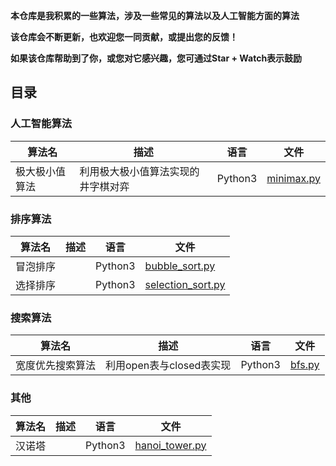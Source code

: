 **本仓库是我积累的一些算法，涉及一些常见的算法以及人工智能方面的算法**

**该仓库会不断更新，也欢迎您一同贡献，或提出您的反馈！**

**如果该仓库帮助到了你，或您对它感兴趣，您可通过Star + Watch表示鼓励**



## 目录

### 人工智能算法

| 算法名         | 描述                               | 语言    | 文件                                                         |
| -------------- | ---------------------------------- | ------- | ------------------------------------------------------------ |
| 极大极小值算法 | 利用极大极小值算法实现的井字棋对弈 | Python3 | [minimax.py](https://github.com/yub1ng/Algorithm/blob/master/ai/minimax.py) |

### 排序算法

| 算法名   | 描述 | 语言    | 文件                                                         |
| -------- | ---- | ------- | ------------------------------------------------------------ |
| 冒泡排序 |      | Python3 | [bubble_sort.py](https://github.com/yub1ng/Algorithm/blob/master/sort/bubble_sort.py) |
| 选择排序 |      | Python3 | [selection_sort.py](https://github.com/yub1ng/Algorithm/blob/master/sort/selection_sort.py) |

### 搜索算法

| 算法名           | 描述                     | 语言    | 文件                                                         |
| ---------------- | ------------------------ | ------- | ------------------------------------------------------------ |
| 宽度优先搜索算法 | 利用open表与closed表实现 | Python3 | [bfs.py](https://github.com/yub1ng/Algorithm/blob/master/search/bfs.py) |

### 其他

| 算法名 | 描述 | 语言    | 文件                                                         |
| ------ | ---- | ------- | ------------------------------------------------------------ |
| 汉诺塔 |      | Python3 | [hanoi_tower.py](https://github.com/yub1ng/Algorithm/blob/master/other/hanoi_tower.py) |